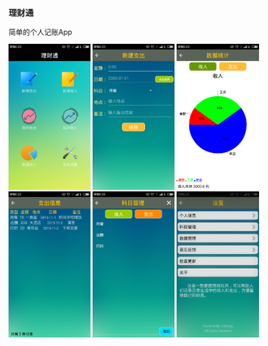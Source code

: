 ### 理财通

简单的个人记账App

<p>
  <img src="screenshot/Screenshot_2015-11-02-18-20-53.png" width="32%"/>
  <img src="screenshot/Screenshot_2015-11-02-18-20-59.png" width="32%"/>
  <img src="screenshot/Screenshot_2015-11-02-18-23-35.png" width="32%"/>
  <img src="screenshot/Screenshot_2015-11-02-18-22-26.png" width="32%"/>
  <img src="screenshot/Screenshot_2015-11-02-18-26-06.png" width="32%"/>
  <img src="screenshot/Screenshot_2015-11-02-18-24-24.png" width="32%"/>
</p>

